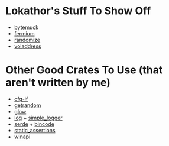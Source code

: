 
# Lokathor's Stuff To Show Off

* [bytemuck](https://docs.rs/bytemuck)
* [fermium](https://docs.rs/fermium)
* [randomize](https://docs.rs/randomize)
* [voladdress](https://docs.rs/voladdress)

# Other Good Crates To Use (that aren't written by me)

* [cfg-if](https://docs.rs/cfg-if)
* [getrandom](https://docs.rs/getrandom)
* [glow](https://docs.rs/glow)
* [log](https://docs.rs/log) + [simple_logger](https://docs.rs/simple_logger)
* [serde](https://docs.rs/serde) + [bincode](https://docs.rs/bincode)
* [static_assertions](https://docs.rs/static_assertions)
* [winapi](https://docs.rs/winapi)
